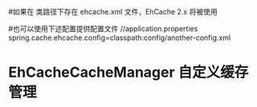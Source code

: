 #如果在 类路径下存在 ehcache.xml 文件，EhCache 2.x 将被使用

#也可以使用下述配置提供配置文件
//application.properties
spring.cache.ehcache.config=classpath:config/another-config.xml

# EhCacheCacheManager 自定义缓存管理

